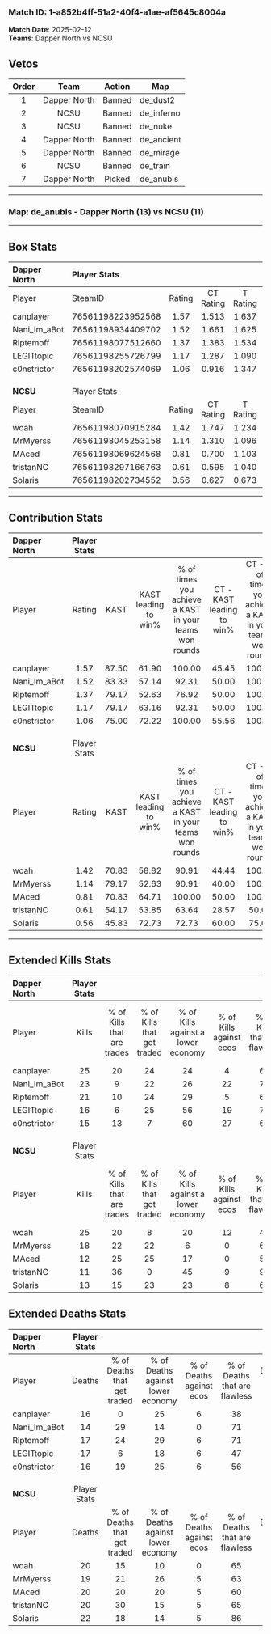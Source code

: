 ### Match ID: 1-a852b4ff-51a2-40f4-a1ae-af5645c8004a  
**Match Date**: 2025-02-12  
**Teams**: Dapper North vs NCSU  

## Vetos  

| Order | Team | Action | Map |
| :---: | :--: | :----: | --- |
| 1 | Dapper North | Banned | de_dust2 |
| 2 | NCSU | Banned | de_inferno |
| 3 | NCSU | Banned | de_nuke |
| 4 | Dapper North | Banned | de_ancient |
| 5 | Dapper North | Banned | de_mirage |
| 6 | NCSU | Banned | de_train |
| 7 | Dapper North | Picked | de_anubis |

---  

### **Map**: de_anubis - Dapper North (13) vs NCSU (11)  
---  

## Box Stats  

| **Dapper North** | Player Stats      |        |           |          |       |       |       |         |        |      |     |
| :- | :- | :-: | :-: | :-: | :-: | :-: | :-: | :-: | :-: | :-: | :-: |
| Player           | SteamID           | Rating | CT Rating | T Rating | KAST  |  ADR  | Kills | Assists | Deaths | K/D  | HS% |
| canplayer        | 76561198223952568 |  1.57  |   1.513   |  1.637   | 87.50 | 92.4  |  25   |    8    |   16   | 1.56 | 28  |
| Nani_Im_aBot     | 76561198934409702 |  1.52  |   1.661   |  1.625   | 83.33 | 97.5  |  23   |    5    |   14   | 1.64 | 56  |
| Riptemoff        | 76561198077512660 |  1.37  |   1.383   |  1.534   | 79.17 | 101.7 |  21   |    6    |   17   | 1.24 | 23  |
| LEGITtopic       | 76561198255726799 |  1.17  |   1.287   |  1.090   | 79.17 | 87.0  |  16   |   12    |   17   | 0.94 | 56  |
| c0nstrictor      | 76561198202574069 |  1.06  |   0.916   |  1.347   | 75.00 | 72.5  |  15   |    7    |   16   | 0.94 | 53  |
|                  |                   |        |           |          |       |       |       |         |        |      |     |
|                  |                   |        |           |          |       |       |       |         |        |      |     |
|                  |                   |        |           |          |       |       |       |         |        |      |     |
| **NCSU**         | Player Stats      |        |           |          |       |       |       |         |        |      |     |
| Player           | SteamID           | Rating | CT Rating | T Rating | KAST  |  ADR  | Kills | Assists | Deaths | K/D  | HS% |
| woah             | 76561198070915284 |  1.42  |   1.747   |  1.234   | 70.83 | 113.6 |  25   |    6    |   20   | 1.25 | 40  |
| MrMyerss         | 76561198045253158 |  1.14  |   1.310   |  1.096   | 79.17 | 73.8  |  18   |    8    |   19   | 0.95 | 50  |
| MAced            | 76561198069624568 |  0.81  |   0.700   |  1.103   | 70.83 | 68.3  |  12   |    6    |   20   | 0.60 | 41  |
| tristanNC        | 76561198297166763 |  0.61  |   0.595   |  1.040   | 54.17 | 52.3  |  11   |    8    |   20   | 0.55 | 45  |
| SoIaris          | 76561198202734552 |  0.56  |   0.627   |  0.673   | 45.83 | 52.8  |  13   |    4    |   22   | 0.59 | 15  |
---  

## Contribution Stats  

| **Dapper North** | Player Stats |       |                      |                                                        |                           |                                                             |                          |                                                            |
| :- | :-: | :-: | :-: | :-: | :-: | :-: | :-: | :-: |
| Player           |    Rating    | KAST  | KAST leading to win% | % of times you achieve a KAST in your teams won rounds | CT - KAST leading to win% | CT - % of times you achieve a KAST in your teams won rounds | T - KAST leading to win% | T - % of times you achieve a KAST in your teams won rounds |
| canplayer        |     1.57     | 87.50 |        61.90         |                         100.00                         |           45.45           |                           100.00                            |          80.00           |                           100.00                           |
| Nani_Im_aBot     |     1.52     | 83.33 |        57.14         |                         92.31                          |           50.00           |                           100.00                            |          63.64           |                           87.50                            |
| Riptemoff        |     1.37     | 79.17 |        52.63         |                         76.92                          |           50.00           |                           100.00                            |          55.56           |                           62.50                            |
| LEGITtopic       |     1.17     | 79.17 |        63.16         |                         92.31                          |           50.00           |                           100.00                            |          77.78           |                           87.50                            |
| c0nstrictor      |     1.06     | 75.00 |        72.22         |                         100.00                         |           55.56           |                           100.00                            |          88.89           |                           100.00                           |
|                  |              |       |                      |                                                        |                           |                                                             |                          |                                                            |
|                  |              |       |                      |                                                        |                           |                                                             |                          |                                                            |
|                  |              |       |                      |                                                        |                           |                                                             |                          |                                                            |
| **NCSU**         | Player Stats |       |                      |                                                        |                           |                                                             |                          |                                                            |
| Player           |    Rating    | KAST  | KAST leading to win% | % of times you achieve a KAST in your teams won rounds | CT - KAST leading to win% | CT - % of times you achieve a KAST in your teams won rounds | T - KAST leading to win% | T - % of times you achieve a KAST in your teams won rounds |
| woah             |     1.42     | 70.83 |        58.82         |                         90.91                          |           44.44           |                           100.00                            |          75.00           |                           85.71                            |
| MrMyerss         |     1.14     | 79.17 |        52.63         |                         90.91                          |           40.00           |                           100.00                            |          66.67           |                           85.71                            |
| MAced            |     0.81     | 70.83 |        64.71         |                         100.00                         |           50.00           |                           100.00                            |          77.78           |                           100.00                           |
| tristanNC        |     0.61     | 54.17 |        53.85         |                         63.64                          |           28.57           |                            50.00                            |          83.33           |                           71.43                            |
| SoIaris          |     0.56     | 45.83 |        72.73         |                         72.73                          |           60.00           |                            75.00                            |          83.33           |                           71.43                            |
---  

## Extended Kills Stats  

| **Dapper North** | Player Stats |                            |                            |                                    |                         |                              |                                 |                                       |                    |           |
| :- | :-: | :-: | :-: | :-: | :-: | :-: | :-: | :-: | :-: | :-: |
| Player           |    Kills     | % of Kills that are trades | % of Kills that got traded | % of Kills against a lower economy | % of Kills against ecos | % of Kills that are flawless | % of Kills that are close duels | % of Kills that are assisted by flash | Pistol Round Kills | AWP Kills |
| canplayer        |      25      |             20             |             24             |                 24                 |            4            |              64              |                4                |                   0                   |         3          |     0     |
| Nani_Im_aBot     |      23      |             9              |             22             |                 26                 |           22            |              70              |                9                |                   0                   |         3          |     0     |
| Riptemoff        |      21      |             10             |             24             |                 29                 |            5            |              67              |                5                |                  14                   |         0          |     8     |
| LEGITtopic       |      16      |             6              |             25             |                 56                 |           19            |              75              |                6                |                   6                   |         1          |     0     |
| c0nstrictor      |      15      |             13             |             7              |                 60                 |           27            |              60              |                7                |                   0                   |         1          |     0     |
|                  |              |                            |                            |                                    |                         |                              |                                 |                                       |                    |           |
|                  |              |                            |                            |                                    |                         |                              |                                 |                                       |                    |           |
|                  |              |                            |                            |                                    |                         |                              |                                 |                                       |                    |           |
| **NCSU**         | Player Stats |                            |                            |                                    |                         |                              |                                 |                                       |                    |           |
| Player           |    Kills     | % of Kills that are trades | % of Kills that got traded | % of Kills against a lower economy | % of Kills against ecos | % of Kills that are flawless | % of Kills that are close duels | % of Kills that are assisted by flash | Pistol Round Kills | AWP Kills |
| woah             |      25      |             20             |             8              |                 20                 |           12            |              44              |               12                |                   8                   |         1          |     0     |
| MrMyerss         |      18      |             22             |             22             |                 6                  |            0            |              61              |               11                |                   0                   |         2          |     0     |
| MAced            |      12      |             25             |             25             |                 17                 |            0            |              50              |               17                |                   8                   |         2          |     0     |
| tristanNC        |      11      |             36             |             0              |                 45                 |            9            |              91              |                0                |                   0                   |         3          |     0     |
| SoIaris          |      13      |             15             |             23             |                 23                 |            8            |              62              |                0                |                   8                   |         0          |     3     |
## Extended Deaths Stats  

| **Dapper North** | Player Stats |                             |                                   |                          |                               |                            |                           |               |
| :- | :-: | :-: | :-: | :-: | :-: | :-: | :-: | :-: |
| Player           |    Deaths    | % of Deaths that get traded | % of Deaths against lower economy | % of Deaths against ecos | % of Deaths that are flawless | % of Deaths that are close | % of Deaths while blinded | Deaths to AWP |
| canplayer        |      16      |              0              |                25                 |            6             |              38               |             6              |             0             |       0       |
| Nani_Im_aBot     |      14      |             29              |                14                 |            0             |              71               |             14             |             7             |       1       |
| Riptemoff        |      17      |             24              |                29                 |            6             |              71               |             12             |            12             |       0       |
| LEGITtopic       |      17      |              6              |                18                 |            6             |              47               |             6              |             0             |       2       |
| c0nstrictor      |      16      |             19              |                25                 |            6             |              56               |             6              |             6             |       0       |
|                  |              |                             |                                   |                          |                               |                            |                           |               |
|                  |              |                             |                                   |                          |                               |                            |                           |               |
|                  |              |                             |                                   |                          |                               |                            |                           |               |
| **NCSU**         | Player Stats |                             |                                   |                          |                               |                            |                           |               |
| Player           |    Deaths    | % of Deaths that get traded | % of Deaths against lower economy | % of Deaths against ecos | % of Deaths that are flawless | % of Deaths that are close | % of Deaths while blinded | Deaths to AWP |
| woah             |      20      |             15              |                10                 |            0             |              65               |             5              |             5             |       0       |
| MrMyerss         |      19      |             21              |                26                 |            5             |              63               |             0              |             0             |       2       |
| MAced            |      20      |             20              |                20                 |            5             |              60               |             15             |             5             |       0       |
| tristanNC        |      20      |             30              |                15                 |            5             |              65               |             10             |            10             |       3       |
| SoIaris          |      22      |             18              |                14                 |            5             |              86               |             0              |             0             |       3       |
